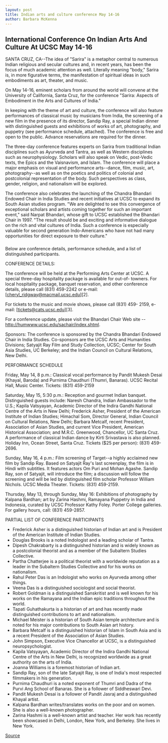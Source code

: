 ```yaml
---
layout: post
title: Indian arts and culture conference May 14-16
author: Barbara McKenna
---
```


## International Conference On Indian Arts And Culture At UCSC May 14-16

SANTA CRUZ, CA--The idea of "Sarira" is a metaphor central to numerous Indian religious and secular cultures and, in recent years, has been the focus of much academic attention as well. Literally meaning "body," Sarira is, in more figurative terms, the manifestation of spiritual ideas in such embodiments as art, theater, and music.

On May 14-16, eminent scholars from around the world will convene at the University of California, Santa Cruz, for the conference "Sarira: Aspects of Embodiment in the Arts and Cultures of India."

In keeping with the theme of art and culture, the conference will also feature performances of classical music by musicians from India, the screening of a new film in the presence of its director, Sandip Ray, a special Indian dinner with distinguished guests and exhibitions of works of art, photography, and puppetry (see performance schedule, attached). The conference is free and open to the public. Advance reservations are required for the dinner.

The three-day conference features experts on Sarira from traditional Indian disciplines such as Ayurveda and Tantra, as well as Western disciplines such as neurophysiology. Scholars will also speak on Vedic, post-Vedic texts, the Epics and the Vaisnavism, and Islam. The conference will place a major emphasis on visual and performance arts--dance, film, music, art, photography--as well as on the poetics and politics of colonial and postcolonial representation of the body. Such perspectives as class, gender, religion, and nationalism will be explored.

The conference also celebrates the launching of the Chandra Bhandari Endowed Chair in India Studies and recent initiatives at UCSC to expand its South Asian studies program. "We are delighted to see this convergence of exceptional scholars and artists coming together for such an important event," said Narpat Bhandari, whose gift to UCSC established the Bhandari Chair in 1997. "The result should be and exciting and informative dialogue on the rich and vital cultures of India. Such a conference is especially valuable for second generation Indo-Americans who have not had many opportunities for direct exposure to their culture."

#####

Below are conference details, performance schedule, and a list of distinguished participants.

CONFERENCE DETAILS:

The conference will be held at the Performing Arts Center at UCSC. A special three-day hospitality package is available for out-of- towners. For local hospitality package, banquet reservation, and other conference details, please call (831) 459-2242 or e-mail: [cheryl_ridgway@macmail.ucsc.edu][2].

For tickets to the music and movie shows, please call (831) 459- 2159, e-mail: [tickets@cats.ucsc.edu][3].

For a conference update, please visit the Bhandari Chair Web site -- <http://humwww.ucsc.edu/sachair/index.shtml>.

Sponsors: The conference is sponsored by the Chandra Bhandari Endowed Chair in India Studies. Co-sponsors are the UCSC Arts and Humanities Divisions; Satyajit Ray Film and Study Collection, UCSC; Center for South Asia Studies, UC Berkeley; and the Indian Council on Cultural Relations, New Delhi.

PERFORMANCE SCHEDULE

Friday, May 14, 8 p.m.: Classical vocal performance by Pandit Mukesh Desai (Khayal, Baroda) and Purnima Chaudhuri (Thumri, Banaras). UCSC Recital Hall, Music Center. Tickets: (831) 459-2159

Saturday, May 15, 5:30 p.m.: Reception and gourmet Indian banquet. Distinguished guests include: Naresh Chandra, Indian Ambassador to the U.S.; Kapila Vatsyayan, Academic Director of the Indira Gandhi National Centre of the Arts in New Delhi; Frederick Asher, President of the American Institute of Indian Studies; Himachal Som, Director General, Indian Council on Cultural Relations, New Delhi; Barbara Metcalf, recent President, Association of Asian Studies, and current Vice President, American Historical Association; and M.R.C. Greenwood, Chancellor, UC Santa Cruz. A performance of classical Indian dance by Kirti Srivastava is also planned. Holiday Inn, Ocean Street, Santa Cruz. Tickets ($25 per person): (831) 459-2696.

Sunday, May 16, 4 p.m.: Film screening of Target--a highly acclaimed new film by Sandip Ray. Based on Satyajit Ray's last screenplay, the film is in Hindi with subtitles. It features actors Om Puri and Mohan Agashe. Sandip Ray, son of Satyajit, will introduce the film; a discussion will follow the screening and will be led by distinguished film scholar Professor William Nichols. UCSC Media Theater. Tickets: (831) 459-2159.

Thursday, May 13, through Sunday, May 16: Exhibitions of photography by Kalpana Bardhan; art by Zarina Hashmi, Ramayana Puppetry in India and Indonesia, curated by UCSC Professor Kathy Foley. Porter College galleries. For gallery hours, call: (831) 459-2857.

PARTIAL LIST OF CONFERENCE PARTICIPANTS

* Frederick Asher is a distinguished historian of Indian art and is President of the American Institute of Indian Studies.
* Douglas Brooks is a noted Indologist and a leading scholar of Tantra.
* Dipesh Chakrabarty is a distinguished historian and is widely known as a postcolonial theorist and as a member of the Subaltern Studies Collective.
* Partha Chatterjee is a political theorist with a worldwide reputation as a leader in the Subaltern Studies Collective and for his works on nationalism.
* Rahul Peter Das is an Indologist who works on Ayurveda among other things.
* Veena Das is a distinguished sociologist and social theorist.
* Robert Goldman is a distinguished Sanskritist and is well known for his works on the Ramayana and the Indian epic traditions throughout the world.
* Tapati Guhathakurta is a historian of art and has recently made distinguished contributions to art and nationalism.
* Michael Meister is a historian of South Asian temple architecture and is noted for his major contributions to South Asian art history.
* Barbara Metcalf is a distinguished historian of Islam in South Asia and is a recent President of the Association of Asian Studies.
* John Simpson, Executive Vice Chancellor at UCSC, is a distinguished neuropsychologist.
* Kapila Vatsyayan, Academic Director of the Indira Gandhi National Centre of the Arts in New Delhi, is recognized worldwide as a great authority on the arts of India.
* Joanna Williams is a foremost historian of Indian art.
* Sandip Ray, son of the late Satyajit Ray, is one of India's most respected filmmakers in his generation.
* Purnima Chaudhuri is a noted exponent of Thumri and Dadra of the Purvi Ang School of Banaras. She is a follower of Siddheswari Devi.
* Pandit Mukesh Desai is a follower of Pandit Jasraj and a distinguished Khayal artist.
* Kalpana Bardhan writes/translates works on the poor and on women. She is also a well-known photographer.
* Zarina Hashmi is a well-known artist and teacher. Her work has recently been showcased in Delhi, London, New York, and Berkeley. She lives in New York.

[Source](http://www1.ucsc.edu/news_events/press_releases/archive/98-99/04-99/sarira.htm "Permalink to Indian arts and culture conference May 14-16")